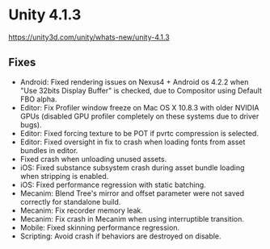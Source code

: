 # Unity 4.1.3
https://unity3d.com/unity/whats-new/unity-4.1.3

## Fixes

<ul>
<li>Android: Fixed rendering issues on Nexus4 + Android os 4.2.2 when "Use 32bits Display Buffer" is checked, due to Compositor using Default FBO alpha.</li>
<li>Editor: Fix Profiler window freeze on Mac OS X 10.8.3 with older NVIDIA GPUs (disabled GPU profiler completely on these systems due to driver bugs).</li>
<li>Editor: Fixed forcing texture to be POT if pvrtc compression is selected.</li>
<li>Editor: Fixed oversight in fix to crash when loading fonts from asset bundles in editor.</li>
<li>Fixed crash when unloading unused assets.</li>
<li>iOS: Fixed substance subsystem crash during asset bundle loading when stripping is enabled.</li>
<li>iOS: Fixed performance regression with static batching.</li>
<li>Mecanim: Blend Tree's mirror and offset parameter were not saved correctly for standalone build.</li>
<li>Mecanim: Fix recorder memory leak.</li>
<li>Mecanim: Fix crash in Mecanim when using interruptible transition.</li>
<li>Mobile: Fixed skinning performance regression.</li>
<li>Scripting: Avoid crash if behaviors are destroyed on disable.</li>
</ul>
